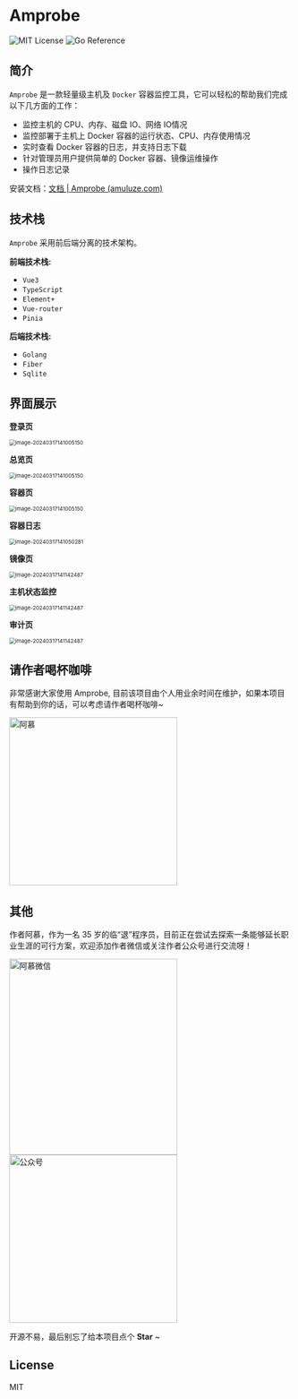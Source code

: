 # Amprobe

![MIT License](https://img.shields.io/badge/License-MIT-green.svg) ![Go Reference](https://pkg.go.dev/badge/github.com/shirou/gopsutil/v3.svg)

## 简介

`Amprobe` 是一款轻量级主机及 `Docker` 容器监控工具，它可以轻松的帮助我们完成以下几方面的工作：

- 监控主机的 CPU、内存、磁盘 IO、网络 IO情况
- 监控部署于主机上 Docker 容器的运行状态、CPU、内存使用情况
- 实时查看 Docker 容器的日志，并支持日志下载
- 针对管理员用户提供简单的 Docker 容器、镜像运维操作
- 操作日志记录

安装文档：[文档 | Amprobe (amuluze.com)](https://amprobedoc.amuluze.com/)

## 技术栈

`Amprobe` 采用前后端分离的技术架构。

**前端技术栈:**

-   `Vue3`
-   `TypeScript`
-   `Element+`
-   `Vue-router`
-   `Pinia`

**后端技术栈:**

-   `Golang`
-   `Fiber`
-   `Sqlite`

## 界面展示

**登录页**

<img src="https://cdn.jsdelivr.net/gh/amuluze/picgo@main/amuluze/202403311350499.png" alt="image-20240317141005150" style="zoom:67%;" />

**总览页**

<img src="https://cdn.jsdelivr.net/gh/amuluze/picgo@main/amprobe202404130036387.png" alt="image-20240317141005150" style="zoom:67%;" />

**容器页**

<img src="https://cdn.jsdelivr.net/gh/amuluze/picgo@main/amprobe202404130037909.png" alt="image-20240317141005150" style="zoom:67%;" />

**容器日志**

<img src="https://cdn.jsdelivr.net/gh/amuluze/picgo@main/amprobe202404130038803.png" alt="image-20240317141050281" style="zoom:67%;" />

**镜像页**

<img src="https://cdn.jsdelivr.net/gh/amuluze/picgo@main/amprobe202404130039117.png" alt="image-20240317141142487" style="zoom:67%;" />

**主机状态监控**

<img src="https://cdn.jsdelivr.net/gh/amuluze/picgo@main/amprobe202404130039077.png" alt="image-20240317141142487" style="zoom:67%;" />

**审计页**

<img src="https://cdn.jsdelivr.net/gh/amuluze/picgo@main/amprobe202404130043116.png" alt="image-20240317141142487" style="zoom:67%;" />

## 请作者喝杯咖啡

非常感谢大家使用 Amprobe, 目前该项目由个人用业余时间在维护，如果本项目有帮助到你的话，可以考虑请作者喝杯咖啡~

<img src="https://cdn.jsdelivr.net/gh/amuluze/picgo@main/amprobe/202403171446310.jpg" alt="阿慕"  width="300" height="300" />

## 其他

作者阿慕，作为一名 35 岁的临“退”程序员，目前正在尝试去探索一条能够延长职业生涯的可行方案，欢迎添加作者微信或关注作者公众号进行交流呀！

<img src="https://cdn.jsdelivr.net/gh/amuluze/picgo@main/amprobe/202403171449114.jpg" alt="阿慕微信"  width="300" height="350" /> <img src="https://cdn.jsdelivr.net/gh/amuluze/picgo@main/amprobe/202403171450306.png" alt="公众号"  width="300" />

开源不易，最后别忘了给本项目点个 **Star** ~

## License

MIT

